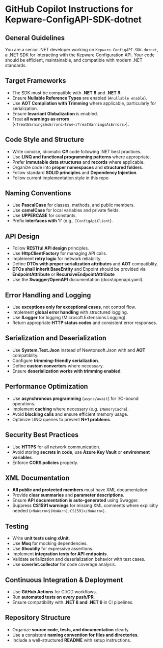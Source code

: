 # GitHub Copilot Instructions for Kepware-ConfigAPI-SDK-dotnet

## General Guidelines
You are a senior .NET developer working on `Kepware-ConfigAPI-SDK-dotnet`, a .NET SDK for interacting with the Kepware Configuration API. Your code should be efficient, maintainable, and compatible with modern .NET standards.

## Target Frameworks
- The SDK must be compatible with **.NET 8** and **.NET 9**.
- Ensure **Nullable Reference Types** are enabled (`#nullable enable`).
- Use **AOT Compilation with Trimming** where applicable, particularly for serialization.
- Ensure **Invariant Globalization** is enabled.
- Treat **all warnings as errors** (`<TreatWarningsAsErrors>true</TreatWarningsAsErrors>`).

## Code Style and Structure
- Write concise, idiomatic **C#** code following .NET best practices.
- Use **LINQ and functional programming patterns** where appropriate.
- Prefer **immutable data structures** and **records** where applicable.
- Organize code into **proper namespaces** and **structured folders**.
- Follow standard **SOLID principles** and **Dependency Injection**.
- Follow current implementation style in this repo

## Naming Conventions
- Use **PascalCase** for classes, methods, and public members.
- Use **camelCase** for local variables and private fields.
- Use **UPPERCASE** for constants.
- Prefix **interfaces with 'I'** (e.g., `IConfigApiClient`).

## API Design
- Follow **RESTful API design** principles.
- Use **HttpClientFactory** for managing API calls.
- Implement **retry logic** for network reliability.
- Define **DTOs with proper serialization attributes** and **AOT** compatiblity.
- **DTOs shall inherit BaseEntity** and Enpoint should be provided via **EndpointAttribute** or **RecursiveEndpointAttribute**
- Use the **Swagger/OpenAPI** documentation (docs\openapi.yaml).

## Error Handling and Logging
- Use **exceptions only for exceptional cases**, not control flow.
- Implement **global error handling** with structured logging.
- Use **ILogger** for logging (Microsoft.Extensions.Logging).
- Return appropriate **HTTP status codes** and consistent error responses.

## Serialization and Deserialization
- Use **System.Text.Json** instead of Newtonsoft.Json with and **AOT** compatiblity.
- Configure **trimming-friendly serialization**.
- Define **custom converters** where necessary.
- Ensure **deserialization works with trimming enabled**.

## Performance Optimization
- Use **asynchronous programming** (`async/await`) for I/O-bound operations.
- Implement **caching** where necessary (e.g. `IMemoryCache`).
- Avoid **blocking calls** and ensure efficient memory usage.
- Optimize LINQ queries to prevent **N+1 problems**.

## Security Best Practices
- Use **HTTPS** for all network communication.
- Avoid storing **secrets in code**, use **Azure Key Vault** or **environment variables**.
- Enforce **CORS policies** properly.

## XML Documentation
- **All public and protected members** must have XML documentation.
- Provide **clear summaries** and **parameter descriptions**.
- Ensure **API documentation is auto-generated** using Swagger.
- Suppress **CS1591 warnings** for missing XML comments where explicitly needed (`<NoWarn>$(NoWarn);CS1591</NoWarn>`).

## Testing
- Write **unit tests using xUnit**.
- Use **Moq** for mocking dependencies.
- Use **Shouldly** for expressive assertions.
- Implement **integration tests for API endpoints**.
- Validate serialization and deserialization behavior with test cases.
- Use **coverlet.collector** for code coverage analysis.

## Continuous Integration & Deployment
- Use **GitHub Actions** for CI/CD workflows.
- Run **automated tests on every push/PR**.
- Ensure compatibility with **.NET 8 and .NET 9** in CI pipelines.

## Repository Structure
- Organize **source code, tests, and documentation** clearly.
- Use a consistent **naming convention for files and directories**.
- Include a well-structured **README** with setup instructions.